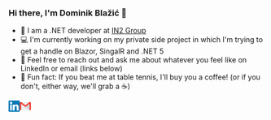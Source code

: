 ﻿### Hi there, I'm Dominik Blažić 👋

- :office: I am a .NET developer at <a href="https://www.in2.hr/">IN2 Group</a>
- :computer: I'm currently working on my private side project in which I'm trying to get a handle on Blazor, SingalR and .NET 5
- 💬 Feel free to reach out and ask me about whatever you feel like on LinkedIn or email (links below)
-  :tennis: Fun fact: If you beat me at table tennis, I'll buy you a coffee! (or if you don't, either way, we'll grab a :coffee:)

<a href="https://www.linkedin.com/in/dominikblazic/">
  <img align="left" alt="Dominik's LinkedIN" width="22px" src="https://raw.githubusercontent.com/dominikblazic/dominikblazic/master/assets/linkedin1.svg" />
</a>
<a href="mailto:dominik.blazic@gmail.com">
  <img align="left" alt="Dominik's emial" width="22px" src="https://raw.githubusercontent.com/dominikblazic/dominikblazic/master/assets/gmail.svg" />
</a>

<!--
**dominikblazic/dominikblazic** is a ✨ _special_ ✨ repository because its `README.md` (this file) appears on your GitHub profile.

Here are some ideas to get you started:

- 👯 I’m looking to collaborate on ...
- 🤔 I’m looking for help with ...
- 💬 Ask me about ...
- 📫 How to reach me: ...
- 😄 Pronouns: ...
- ⚡ Fun fact: ...

-->
